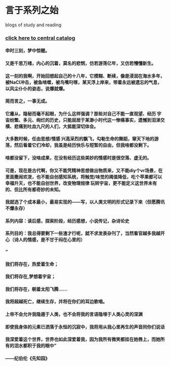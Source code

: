 # 言于系列之始
blogs of study and reading
### [click here to central catalog](https://ahajunzi.github.io/web_building/index.html)

#### 申时三刻，梦中惊醒。
####        又是千思万绪，内心的沉着，莫名的悲悯，仿若游荡亿年，又仿若懵懂新生。
####        这一刻的我啊，开始回想起自己的十八年，它模糊、断续，像是浸润在海水多年，被NaCl冲击，被鱼啃噬，被鸟嘴叼啄，某天浮上岸来，带着永远被遗忘的气息，以风尘仆仆的姿态，说爆就爆。

####        简而言之，一事无成。
####    它庸从，隐秘而毫不起眼，为什么这样强调？那些对自己不能一直观望、经历 宇宙纷繁、多元、绚烂的历史，只能屈居于某渺小时代这一惨痛事实，遗憾到泪涕交横、悲痛到吐血九尺的人们，大抵能深切体会。

####       大多数时候，任由思想/情感 兴高采烈的飘飞，勾勒生命的舞蹈，窜天下地的游荡，然后看着它们冷却，我虽是经历快乐与短暂的自由，但我啥都没剩下。
####      啥都没留下，没啥成果，在没有经历这些美妙的情感时是很空落、虚无的。
####      可是，现在是古代啊，你又不能凭精神思想做出物质来，又不能diy个vr场景，在里面撒闹欢泼，也不能自创感知系统，将触觉/味觉的阈值降低，吃个苹果都可以幸福升天，也不能自创世界，改变物理规律 玩转宇宙，更不能定义这世界未有的、但比所有都奇妙的未知。
####     我就选了个成本最小，最易实现的——写，以人类文明的形式记录下来（但愿腾讯不爆永存）
####     系列内容：读后感，探索阶段，经历感想，小说传记，杂诗论史
####     系列目的：我总得要剩下一些渣才行呢，就不求发表杂刊了，当然看官越多我越开心（诗人的情感，是不甘于闷在心里的）


####     “ 
####    我们将存在，热爱着生命；
####    我们将存在,梦想着宇宙；
####    我们将存在，朝着太阳飞腾......
####    我将超越死亡，继续生存，并将在你们的耳边歌唱。
####    上帝不会允许我隐遁于人类，也不会将我的言语隐埋于人类心灵的深渊
####    即使我身体的元素已洒落于永恒的沉寂中，我将用从我心里再生的声音同你们说话
####    我深爱着这个世界，世界也如此深爱着我，因为我所有微笑都挂在她唇上，而她所有的泪水都积于我的眼中”

      
####                                                                                                  ——纪伯伦《先知园》
